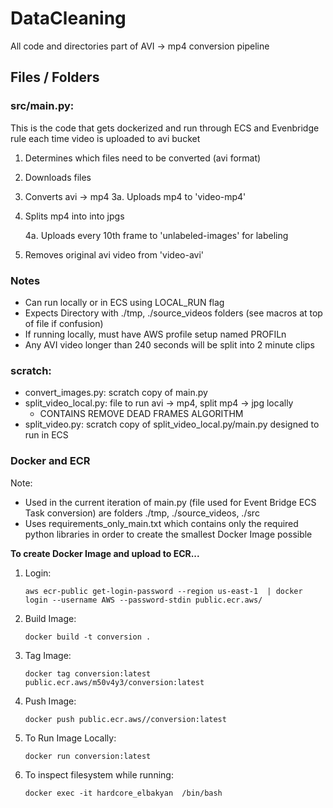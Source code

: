 # DataCleaning

All code and directories part of AVI -> mp4 conversion pipeline


## **Files / Folders**

### **src/main.py:** 
This is the code that gets dockerized and run through ECS and Evenbridge rule each time 
video is uploaded to avi bucket

1. Determines which files need to be converted (avi format)
2. Downloads files
3. Converts avi -> mp4 
    3a. Uploads mp4 to 'video-mp4'
4. Splits mp4 into into jpgs 
    
    4a. Uploads every 10th frame to 'unlabeled-images' for labeling
5. Removes original avi video from 'video-avi'

### **Notes**
* Can run locally or in ECS using LOCAL_RUN flag
* Expects Directory with ./tmp, ./source_videos folders (see macros at top of file if confusion)
* If running locally, must have AWS profile setup named PROFILn
* Any AVI video longer than 240 seconds will be split into 2 minute clips

### **scratch:**
* convert_images.py: scratch copy of main.py
* split_video_local.py: file to run avi -> mp4, split mp4 -> jpg locally
    * CONTAINS REMOVE DEAD FRAMES ALGORITHM
* split_video.py: scratch copy of split_video_local.py/main.py designed to run in ECS



### **Docker and ECR**
Note: 
* Used in the current iteration of main.py (file used for Event Bridge ECS Task conversion) are folders ./tmp, ./source_videos, ./src
* Uses requirements_only_main.txt which contains only the required python libraries
in order to create the smallest Docker Image possible

**To create Docker Image and upload to ECR...**


1. Login: 

    ```
    aws ecr-public get-login-password --region us-east-1  | docker login --username AWS --password-stdin public.ecr.aws/
    ```

2. Build Image: 
    ```
    docker build -t conversion .
    ```

3. Tag Image:
    ```
    docker tag conversion:latest public.ecr.aws/m50v4y3/conversion:latest
    ```

4. Push Image: 
    ```
    docker push public.ecr.aws//conversion:latest 
    ```

5. To Run Image Locally: 
    ```
    docker run conversion:latest
    ```

6. To inspect filesystem while running:
    ```
    docker exec -it hardcore_elbakyan  /bin/bash

    ```
